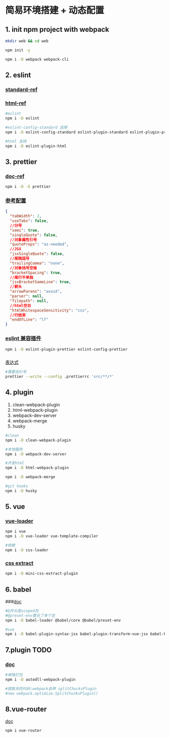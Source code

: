 # 简易环境搭建 + 动态配置

## 1. init npm project with webpack

```sh
mkdir web && cd web

npm init -y

npm i -D webpack webpack-cli
```

## 2. eslint

### [standard-ref](https://github.com/standard/eslint-config-standard)

### [html-ref](https://github.com/BenoitZugmeyer/eslint-plugin-html/)

```sh
#eslint
npm i -D eslint

#eslint-config-standard 选用
npm i -D eslint-config-standard eslint-plugin-standard eslint-plugin-promise eslint-plugin-import eslint-plugin-node

#html 支持
npm i -D eslint-plugin-html
```

## 3. prettier

### [doc-ref](https://prettier.io/docs/en/cli.html)

```sh
npm i -D -E prettier
```

### [参考配置](//https://prettier.io/docs/en/options.html)

```json
{
  "tabWidth": 2,
  "useTabs": false,
  //分号
  "semi": true,
  "singleQuote": false,
  //对象属性引号
  "quoteProps": "as-needed",
  //JSX
  "jsxSingleQuote": false,
  //尾随逗号
  "trailingComma": "none",
  //对象括号空格
  "bracketSpacing": true,
  //尾行不单独
  "jsxBracketSameLine": true,
  //箭头
  "arrowParens": "avoid",
  "parser": null,
  "filepath": null,
  //html空白
  "htmlWhitespaceSensitivity": "css",
  //行结束
  "endOfLine": "lf"
}
```

### [eslint 兼容插件](https://github.com/prettier/eslint-plugin-prettier)

```sh
npm i -D eslint-plugin-prettier eslint-config-prettier
```

###
[表达式](https://github.com/prettier/prettier/issues/2078)

```sh
#需要加引号
prettier --write --config .prettierrc 'src/**/*'
```

## 4. plugin

1. clean-webpack-plugin
2. html-webpack-plugin
3. webpack-dev-server
4. webpack-merge
5. husky

```sh
#clean
npm i -D clean-webpack-plugin

#本地服务
npm i -D webpack-dev-server

#开发html
npm i -D html-webpack-plugin

npm i -D webpack-merge

#git hooks
npm i -D husky
```

## 5. vue

### [vue-loader](https://vue-loader.vuejs.org/zh/guide/#%E6%89%8B%E5%8A%A8%E8%AE%BE%E7%BD%AE)

```sh
npm i vue
npm i -D vue-loader vue-template-compiler

#依赖
npm i -D css-loader

```

### [css extract](https://vue-loader.vuejs.org/zh/guide/extract-css.html#webpack-4)

```sh
npm i -D mini-css-extract-plugin
```

## 6. babel

###[doc](https://github.com/babel/babel-loader)

```sh
#@开头是scoped包
#@preset-env整合了多个包
npm i -D babel-loader @babel/core @babel/preset-env

#vue
npm i -D babel-plugin-syntax-jsx babel-plugin-transform-vue-jsx babel-helper-vue-jsx-merge-props
```

## 7.plugin TODO

### [doc](https://www.npmjs.com/package/autodll-webpack-plugin)

```sh
#单独打包
npm i -D autodll-webpack-plugin

#提取共同代码:webpack自带 splitChucksPlugin
#new webpack.optimize.SplitChunksPlugin()

```


## 8.vue-router

[doc](https://router.vuejs.org/zh/installation.html)
```
npm i vue-router
```
